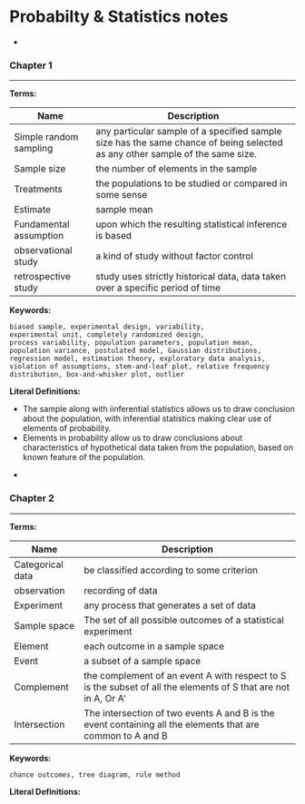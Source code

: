 # Probabilty & Statistics notes
-

### Chapter 1
***

**Terms:**

Name  | Description
----- | -----------
Simple random sampling | any particular sample of a specified sample size has the same chance of being selected as any other sample of the same size. 
Sample size | the number of elements in the sample
Treatments | the populations to be studied or compared in some sense 
Estimate | sample mean
Fundamental assumption | upon which the resulting statistical inference is based
observational study | a kind of study without factor control
retrospective study | study uses strictly historical data, data taken over a specific period of time



**Keywords:**

```
biased sample, experimental design, variability,
experimental unit, completely randomized design,
process variability, population parameters, population mean, population variance, postulated model, Gaussian distributions, regression model, estimation theory, exploratory data analysis, violation of assumptions, stem-and-leaf plot, relative frequency distribution, box-and-whisker plot, outlier
```

**Literal Definitions:**

* The sample along with iinferential statistics allows us to draw conclusion about the population, with inferential statistics making clear use of elements of probability.
* Elements in probability allow us to draw conclusions about characteristics of hypothetical data taken from the population, based on known feature of the population.

-
### Chapter 2

***

**Terms:**

Name  | Description
----- | -----------
Categorical data | be classified according to some criterion
observation | recording of data
Experiment | any process that generates a set of data
Sample space | The set of all possible outcomes of a statistical experiment
Element | each outcome in a sample space
Event | a subset of a sample space
Complement | the complement of an event A with respect to S is the subset of all the elements of S that are not in A, Or A'
Intersection | The intersection of two events A and B is the event containing all the elements that are common to A and B



**Keywords:**

```
chance outcomes, tree diagram, rule method
```

**Literal Definitions:**
